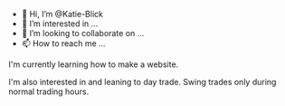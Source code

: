 - 👋 Hi, I’m @Katie-Blick
- 👀 I’m interested in ...
- 💞️ I’m looking to collaborate on ...
- 📫 How to reach me ...

<!---
Katie-Blick/Katie-Blick is a ✨ special ✨ repository because its `README.md` (this file) appears on your GitHub profile.
You can click the Preview link to take a look at your changes.
--->I'm currently learning how to make a website.
I'm also interested in and leaning to day trade. Swing trades only during normal trading hours.


